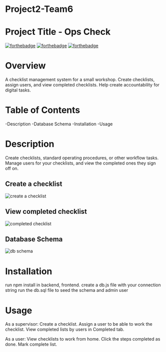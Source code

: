 # Project2-Team6
# Project Title - Ops Check

[![forthebadge](https://forthebadge.com/images/badges/made-with-javascript.svg)](https://forthebadge.com)
[![forthebadge](https://forthebadge.com/images/badges/compatibility-ie-6.svg)](https://forthebadge.com)
[![forthebadge](https://forthebadge.com/images/badges/contains-technical-debt.svg)](https://forthebadge.com)

# Overview
A checklist management system for a small workshop. Create checklists, assign users, and view completed checklists. Help create accountability for digital tasks.

# Table of Contents
-Description
-Database Schema
-Installation
-Usage
# Description
Create checklists, standard operating procedures, or other workflow tasks. Manage users for your checklists, and view the completed ones they sign off on.

## Create a checklist
![create a checklist](https://i.gyazo.com/60afaacacb61f110d67e3bc03aa13c8e.png)
## View completed checklist
![completed checklist](https://i.gyazo.com/d4d639dd16d3af9bcd736c0995620526.png)

## Database Schema
![db schema](https://snipboard.io/2CPiG0.jpg)

# Installation
run npm install in backend, frontend.
create a db.js file with your connection string
run the db.sql file to seed the schema and admin user

# Usage
As a supervisor:
  Create a checklist.
  Assign a user to be able to work the checklist.
  View completed lists by users in Completed tab.
  
As a user:
  View checklists to work from home.
  Click the steps completed as done.
  Mark complete list.
